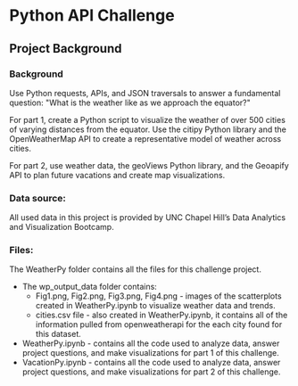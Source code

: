 # Python API Challenge

## Project Background

### **Background**
Use Python requests, APIs, and JSON traversals to answer a fundamental question: "What is the weather like as we approach the equator?"

For part 1, create a Python script to visualize the weather of over 500 cities of varying distances from the equator. Use the citipy Python library and the OpenWeatherMap API to create a representative model of weather across cities.

For part 2, use weather data, the geoViews Python library, and the Geoapify API to plan future vacations and create map visualizations.

### Data source:
All used data in this project is provided by UNC Chapel Hill’s Data Analytics and Visualization Bootcamp.

### Files:
The WeatherPy folder contains all the files for this challenge project.
- The wp_output_data folder contains:
    - Fig1.png, Fig2.png, Fig3.png, Fig4.png - images of the scatterplots created in WeatherPy.ipynb to visualize weather data and trends.
    - cities.csv file - also created in WeatherPy.ipynb, it contains all of the information pulled from openweatherapi for the each city found for this dataset.
- WeatherPy.ipynb - contains all the code used to analyze data, answer project questions, and make visualizations for part 1 of this challenge.
- VacationPy.ipynb - contains all the code used to analyze data, answer project questions, and make visualizations for part 2 of this challenge.
